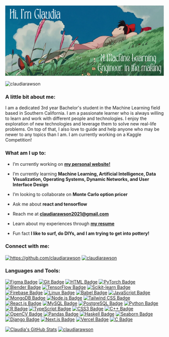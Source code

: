 <p align="center"> <img src= "https://github.com/claudiarawson/claudiarawson/blob/main/Cover%20Photo.png" /> </p>
<p align="left"> <img src="https://komarev.com/ghpvc/?username=claudiarawson&label=Profile%20views&color=0e75b6&style=flat" alt="claudiarawson" /> </p>
<h3 align="left">A little bit about me:</h3>
I am a dedicated 3rd year Bachelor's student in the Machine Learning field based in Southern California. I am a passionate learner who is always willing to learn and work with different people and technologies. I enjoy the exploration of new technologies and leverage them to solve new real-life problems. On top of that, I also love to guide and help anyone who may be newer to any topics than I am. I am currently working on a Kaggle Competition!

<h3 align="left">What am I up to:</h3>

- I’m currently working on **[my personal website!](https://github.com/claudiarawson/website)**

- I’m currently learning **Machine Learning, Artificial Intelligence, Data Visualization, Operating Systems, Dynamic Networks, and User Interface Design**

- I’m looking to collaborate on **Monte Carlo option pricer**

- Ask me about **react and tensorflow**

- Reach me at **claudiarawson2021@gmail.com**

- Learn about my experiences through **[my resume](https://docs.google.com/document/d/13hSpvyfOhfbt9rtIDkNJ3SsVY7QNDRZq9hNv37FAPBI/edit?usp=drive_link)**

- Fun fact **I like to surf, do DIYs, and I am trying to get into pottery!**

<h3 align="left">Connect with me:</h3>
<p align="left">
<a href="https://linkedin.com/in/claudiarawson" target="blank"><img align="center" src="https://raw.githubusercontent.com/rahuldkjain/github-profile-readme-generator/master/src/images/icons/Social/linked-in-alt.svg" alt="https://github.com/claudiarawson" height="30" width="40" /></a>
<a href="https://www.leetcode.com/claudiarawson" target="blank"><img align="center" src="https://raw.githubusercontent.com/rahuldkjain/github-profile-readme-generator/master/src/images/icons/Social/leet-code.svg" alt="claudiarawson" height="30" width="40" /></a>
</p>

<h3 align="left">Languages and Tools:</h3>
<p align="left">
  <a href="https://www.figma.com/"><img src="https://img.shields.io/badge/Figma-F24E1E?style=flat&logo=figma&logoColor=white" alt="Figma Badge"></a>
  <a href="https://git-scm.com/"><img src="https://img.shields.io/badge/Git-F05032?style=flat&logo=git&logoColor=white" alt="Git Badge"></a>
  <a href="https://developer.mozilla.org/en-US/docs/Web/HTML"><img src="https://img.shields.io/badge/HTML-E34F26?style=flat&logo=html5&logoColor=white" alt="HTML Badge"></a>
  <a href="https://pytorch.org/"><img src="https://img.shields.io/badge/PyTorch-EE4C2C?style=flat&logo=pytorch&logoColor=white" alt="PyTorch Badge"></a>
  <a href="https://www.blender.org/"><img src="https://img.shields.io/badge/Blender-F5792A?style=flat&logo=blender&logoColor=white" alt="Blender Badge"></a>
  <a href="https://www.tensorflow.org/"><img src="https://img.shields.io/badge/TensorFlow-FF6F00?style=flat&logo=tensorflow&logoColor=white" alt="TensorFlow Badge"></a>
  <a href="https://scikit-learn.org/"><img src="https://img.shields.io/badge/scikit--learn-F7931E?style=flat&logo=scikit-learn&logoColor=white" alt="Scikit-learn Badge"></a>
  <a href="https://firebase.google.com/"><img src="https://img.shields.io/badge/Firebase-FFCA28?style=flat&logo=firebase&logoColor=white" alt="Firebase Badge"></a>
  <a href="https://www.kernel.org/"><img src="https://img.shields.io/badge/Linux-FCC624?style=flat&logo=linux&logoColor=black" alt="Linux Badge"></a>
  <a href="https://babeljs.io/"><img src="https://img.shields.io/badge/Babel-F9DC3E?style=flat&logo=babel&logoColor=white" alt="Babel Badge"></a>
  <a href="https://developer.mozilla.org/en-US/docs/Web/JavaScript"><img src="https://img.shields.io/badge/JavaScript-F7DF1E?style=flat&logo=javascript&logoColor=white" alt="JavaScript Badge"></a>
  <a href="https://www.mongodb.com/"><img src="https://img.shields.io/badge/MongoDB-47A248?style=flat&logo=mongodb&logoColor=white" alt="MongoDB Badge"></a>
  <a href="https://nodejs.org/"><img src="https://img.shields.io/badge/Node.js-339933?style=flat&logo=node.js&logoColor=white" alt="Node.js Badge"></a>
  <a href="https://tailwindcss.com/"><img src="https://img.shields.io/badge/Tailwind_CSS-38B2AC?style=flat&logo=tailwindcss&logoColor=white" alt="Tailwind CSS Badge"></a>
  <a href="https://reactjs.org/"><img src="https://img.shields.io/badge/React-61DAFB?style=flat&logo=react&logoColor=black" alt="React.js Badge"></a>
  <a href="https://www.mysql.com/"><img src="https://img.shields.io/badge/MySQL-4479A1?style=flat&logo=mysql&logoColor=white" alt="MySQL Badge"></a>
  <a href="https://www.postgresql.org/"><img src="https://img.shields.io/badge/PostgreSQL-336791?style=flat&logo=postgresql&logoColor=white" alt="PostgreSQL Badge"></a>
  <a href="https://www.python.org/"><img src="https://img.shields.io/badge/Python-3776AB?style=flat&logo=python&logoColor=white" alt="Python Badge"></a>
  <a href="https://www.r-project.org/"><img src="https://img.shields.io/badge/R-276DC3?style=flat&logo=r&logoColor=white" alt="R Badge"></a>
  <a href="https://www.typescriptlang.org/"><img src="https://img.shields.io/badge/TypeScript-3178C6?style=flat&logo=typescript&logoColor=white" alt="TypeScript Badge"></a>
  <a href="https://developer.mozilla.org/en-US/docs/Web/CSS"><img src="https://img.shields.io/badge/CSS3-1572B6?style=flat&logo=css3&logoColor=white" alt="CSS3 Badge"></a>
  <a href="https://en.wikipedia.org/wiki/C%2B%2B"><img src="https://img.shields.io/badge/C%2B%2B-00599C?style=flat&logo=c%2B%2B&logoColor=white" alt="C++ Badge"></a>
  <a href="https://opencv.org/"><img src="https://img.shields.io/badge/OpenCV-5C3EE8?style=flat&logo=opencv&logoColor=white" alt="OpenCV Badge"></a>
  <a href="https://pandas.pydata.org/"><img src="https://img.shields.io/badge/Pandas-150458?style=flat&logo=pandas&logoColor=white" alt="Pandas Badge"></a>
  <a href="https://www.haskell.org/"><img src="https://img.shields.io/badge/Haskell-5e5086?style=flat&logo=haskell&logoColor=white" alt="Haskell Badge"></a>
  <a href="https://seaborn.pydata.org/"><img src="https://img.shields.io/badge/Seaborn-350D36?style=flat&logo=seaborn&logoColor=white" alt="Seaborn Badge"></a>
  <a href="https://www.djangoproject.com/"><img src="https://img.shields.io/badge/Django-092E20?style=flat&logo=django&logoColor=white" alt="Django Badge"></a>
  <a href="https://nextjs.org/"><img src="https://img.shields.io/badge/Next.js-000000?style=flat&logo=next.js&logoColor=white" alt="Next.js Badge"></a>
  <a href="https://vercel.com/"><img src="https://img.shields.io/badge/Vercel-000000?style=flat&logo=vercel&logoColor=white" alt="Vercel Badge"></a>
  <a href="https://en.wikipedia.org/wiki/C_(programming_language)"><img src="https://img.shields.io/badge/C-A8B9CC?style=flat&logo=c&logoColor=white" alt="C Badge"></a>
</p>


<p>
  <a href="https://github.com/claudiarawson"><img align="center" height="180em" src="https://github-readme-stats.vercel.app/api?username=claudiarawson&show_icons=true&theme=catppuccin_latte" alt="Claudia's GitHub Stats"></a>
  <a href="https://github.com/claudiarawson"><img align="center" height="180em" src="https://github-readme-stats.vercel.app/api/top-langs?username=claudiarawson&show_icons=true&locale=en&layout=compact&theme=catppuccin_latte" alt="claudiarawson"/></a>
</p>
